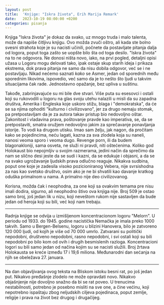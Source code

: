 ```yaml
---
layout: post
title:  'Knjige: "Iskra života", Erih Marija Remark'
date:   2023-10-19 08:00:00 +0200
categories: pisanja
---
```


Knjiga "Iskra života" je dokaz da svako, uz mnogo truda i malo talenta, može da napiše čitljivu knjigu. Ovo možda zvuči oštro, ali kada ste bolno svesni strahota koje je su nacisti učinili, počnete da postavljate pitanja dalja od logora, poput toga zašto se uopšte bilo šta od toga desilo. "Iskra života" na to ne odgovora. Ne donosi ništa novo, iako, na prvi pogled, detaljni opisi užasa u Logoru mogu delovati tako, ipak ostaje skup starih ideja i prikaza ekstrema, dok prava pitanja ne samo da nisu dobila odgovor, već se i ne postavljaju. Nikad nećemo saznati *kako* se Asmer, jedan od sporednih među sporednim likovima, ispovedio, već samo da je to nešto što ljudi u takvim situacijama čak rade. Jednostavno opažanje, bez upliva u suštinu. 

Takođe, zabrinjavajuće su mi bile dve stvari. Više puta su esesovci i ostali koji su rukovodili u logoru na glas svoju utehu nalazili u misli da su zapadna društva, Amerika i Engleska koje uskoro stižu, blaga i "demokratska", da će se sa njima ophoditi "kulturno i civilizovano", jer za drugo nemaju stomak, pa pretpostavljam da je za autora takav pristup bio nedovoljno oštar. Zakonitost i vladavina prava, poštovanje pravde kao imperativa, se, da se pretpostaviti, smatra oružjem nedovoljno jakim za sprečavanje ponavljanja istorije. To vodi ka drugom utisku. Imao sam želju, jak nagon, da pročitam kako se pojedincima, neću lagati, kazna za sva zlodela koja su naneli, nanosi veoma sporo i veoma dugo. Revenge porn, ili da budem blagonakloniji, sama osveta, ne služi ni pravdi, niti oštećenima. Koliko god Holokaust bio nepojmljiv u svojim razmerama, jedini način da sprečimo da nam se slično desi jeste da se sudi i kazni, da se edukuje i objasni, a da se na svako ugrožavanje ljudskih prava odlučno reaguje. Nikakva sudbina, poput one koje je zadesila visoko pozicioniranog Vebera, nije svrsishodna za nas kao svetsko društvo, osim ako je ne bi shvatili kao davanje kratkog oduška primalnom u nama. A primalno nije deo civilizovanog.

Korisna, možda čak i neophodna, za one koji sa ovakvim temama pre nisu imali dodira, sigurno, ali neophodno štivo ova knjiga nije. Broj 509 je ostao samo broj, još jedan lik u nizu, koji neveštom rukom nije sastavljen da bude jedan od heroja koji su bili, već koji nam trebaju.

---

Radnja knjige se odvija u izmišljenom koncentracionom logoru "Melorn". U periodu od 1933. do 1945. godine nacistička Nemačka je imala preko 1000 takvih. Samo u Bergen-Belsenu, logoru u blizini Hanovera, bilo je zatvoreno 120 000 ljudi, od kojih je više od 70 000 umrlo. Zatvarani su politički nepodobni, društveno nepodobni, rasno nepodobni, i svi ostali koji su bili nepodobni po bilo kom od ovih i drugih besmislenih razloga. Koncentracioni logori su bili samo jedan od načina kojim su se nacisti služili. Broj žrtava Holokausta se kreće između 17 i 19,6 miliona. Međunarodni dan sećanja na njih se obeležava 27. januara.

---

Na dan objavljivanja ovog teksta na Bliskom istoku besni rat, po još jedan put. Nikakvo pređašnje zlodelo ne može opravdati novo. Nikakvo objašnjenje nije dovoljno snažno da bi se rat poveo. U trenucima nestabilnosti, potrebno je posebno misliti na sve one, a čine većinu, koji nepotrebno ispaštaju zbog neljudskih ciljeva pojedinaca, poput zemlje, religije i prava na život bez drugog i drugačijeg.